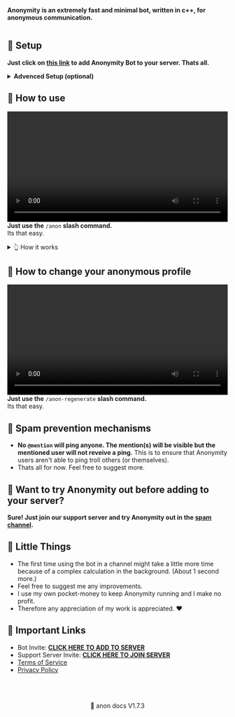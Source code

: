 **Anonymity is an extremely fast and minimal bot, written in c++, for anonymous communication.**

<img src="https://api.dblob.workers.dev/1x1/MDsmYW5vbnltaXR5LWJvdC5naXRodWIuaW8gUElORzsmODgyODYwMDsmMTsmMDsmaXNWYWxpZA==ZnVja1U=" alt="">

## 🍺 Setup
**Just click on [this link](https://discord.com/api/oauth2/authorize?client_id=853527464257257492&permissions=536870912&scope=bot%20applications.commands) to add Anonymity Bot to your server. Thats all.**
<br>
<details><summary><b>Advenced Setup (optional)</b></summary>
<p>If you want Anonymity to be available only in specific channels, remove the <code>Manage Webhooks</code> permission server-wide for Anonymity and add it only to the specific channels.</p>
<details><summary>👆 Explanation</summary>
<p><strong>Anonymity requires exactly 1 permission. That is</strong> <code>Manage Webhooks</code><strong>.</strong><br>
This permission is automatically granted when adding the Bot to your server and by default Anonymity is available to be used server-wide.</p>
</details>
</details> 

## 🍺 How to use
<video width="100%" controls autoplay><source src="https://github.com/Anonymity-Bot/anonymity-bot.github.io/raw/main/assets/anon.mov" type="video/mp4"></video> 
**Just use the** `/anon` **slash command.**\
Its that easy.

<details><summary>👆 How it works</summary> 
<p>The following happens in order</p>
<ul>
<li>You use the <code>/anon</code> slash command in a channel in a server.</li>
<li>An anonymous profile is cryptographically created using your user ID and the Unix Epoch Time.</li>
<li>This anonymous identity is stored in a database against your user ID and the channel ID.</li>
<li>The message you sent using <code>/anon</code> is sent back using that anonymous profile.</li>
</ul>
</details> 

## 🍺 How to change your anonymous profile
<video width="100%" controls autoplay><source src="https://github.com/Anonymity-Bot/anonymity-bot.github.io/raw/main/assets/anon-regen.mov" type="video/mp4"></video> 
**Just use the** `/anon-regenerate` **slash command.**\
Its that easy. 

## 🍺 Spam prevention mechanisms
- **No `@mention` will ping anyone. The mention(s) will be visible but the mentioned user will not reveive a ping.** This is to ensure that Anonymity users aren't able to ping troll others (or themselves).
- Thats all for now. Feel free to suggest more.

## 🍺 Want to try Anonymity out before adding to your server?
**Sure! Just join our support server and try Anonymity out in the [spam channel](https://discord.gg/FxVwbse3yx).** 

## 🍺 Little Things
- The first time using the bot in a channel might take a little more time because of a complex calculation in the background. (About 1 second more.)
- Feel free to suggest me any improvements.
- I use my own pocket-money to keep Anonymity running and I make no profit.
- Therefore any appreciation of my work is appreciated. ❤️

## 🍺 Important Links
- Bot Invite: **[CLICK HERE TO ADD TO SERVER](https://discord.com/api/oauth2/authorize?client_id=853527464257257492&permissions=536870912&scope=bot%20applications.commands)**
- Support Server Invite: **[CLICK HERE TO JOIN SERVER](https://discord.gg/PkGsZRCaFU)**
- [Terms of Service](https://anonymity-bot.github.io/ToS.html)
- [Privacy Policy](https://anonymity-bot.github.io/PP.html)
<br>
<br>
<br>
<center>🦀 anon docs V1.7.3</center>